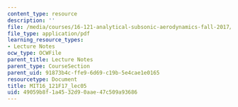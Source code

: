 ```yaml
---
content_type: resource
description: ''
file: /media/courses/16-121-analytical-subsonic-aerodynamics-fall-2017/49059b8f1a4532d90aae47c509a93686_MIT16_121F17_lec05.pdf
file_type: application/pdf
learning_resource_types:
- Lecture Notes
ocw_type: OCWFile
parent_title: Lecture Notes
parent_type: CourseSection
parent_uid: 91873b4c-ffe9-6d69-c19b-5e4cae1e0165
resourcetype: Document
title: MIT16_121F17_lec05
uid: 49059b8f-1a45-32d9-0aae-47c509a93686
---
```

